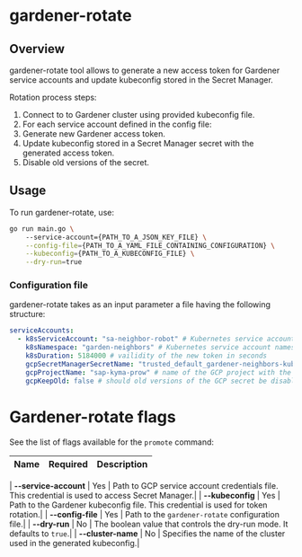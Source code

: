 # gardener-rotate

## Overview

gardener-rotate tool allows to generate a new access token for Gardener service accounts and update kubeconfig stored in the Secret Manager.

Rotation process steps:
1. Connect to to Gardener cluster using provided kubeconfig file.
2. For each service account defined in the config file:
  1. Generate new Gardener access token.
  2. Update kubeconfig stored in a Secret Manager secret with the generated access token.
  3. Disable old versions of the secret.

## Usage

To run gardener-rotate, use:
```bash
go run main.go \ 
    --service-account={PATH_TO_A_JSON_KEY_FILE} \
    --config-file={PATH_TO_A_YAML_FILE_CONTAINING_CONFIGURATION} \
    --kubeconfig={PATH_TO_A_KUBECONFIG_FILE} \
    --dry-run=true
```


### Configuration file

gardener-rotate takes as an input parameter a file having the following structure: 

```yaml
serviceAccounts:
  - k8sServiceAccount: "sa-neighbor-robot" # Kubernetes service account name to rotate
    k8sNamespace: "garden-neighbors" # Kubernetes service account namespace
    k8sDuration: 5184000 # vailidity of the new token in seconds
    gcpSecretManagerSecretName: "trusted_default_gardener-neighbors-kubeconfig" # name of the GCP secret where the kubeconfig is stored
    gcpProjectName: "sap-kyma-prow" # name of the GCP project with the Secret Manager
    gcpKeepOld: false # should old versions of the GCP secret be disabled, false by default
```


# Gardener-rotate flags

See the list of flags available for the `promote` command:

| Name                      | Required | Description                                                                                          |
| :------------------------ | :------: | :--------------------------------------------------------------------------------------------------- |

| **--service-account**     |   Yes    | Path to GCP service account credentials file. This credential is used to access Secret Manager.|
| **--kubeconfig**          |   Yes    | Path to the Gardener kubeconfig file. This credential is used for token rotation.|
| **--config-file**         |   Yes    | Path to the `gardener-rotate` configuration file.|
| **--dry-run**             |   No     | The boolean value that controls the dry-run mode. It defaults to `true`.|
| **--cluster-name**        |   No     | Specifies the name of the cluster used in the generated kubeconfig.|

